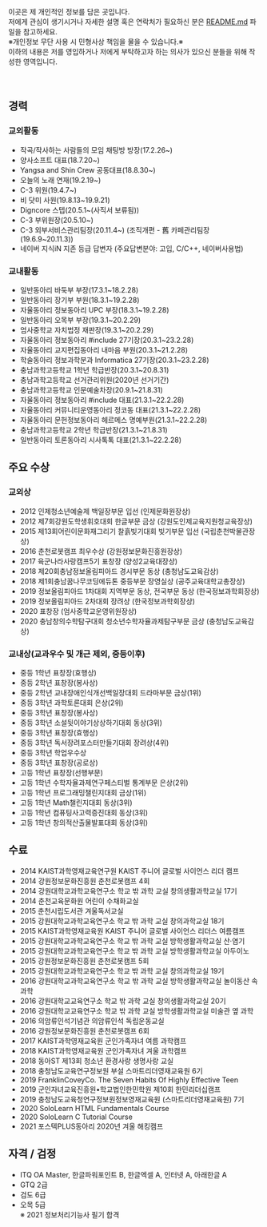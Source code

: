 이곳은 제 개인적인 정보를 담은 곳입니다.<br>
저에게 관심이 생기시거나 자세한 설명 혹은 연락처가 필요하신 분은 [README.md](README.md) 파일을 참고하세요.<br>
※개인정보 무단 사용 시 민형사상 책임을 물을 수 있습니다.※<br>
이하의 내용은 저를 영입하거나 저에게 부탁하고자 하는 의사가 있으신 분들을 위해 작성한 영역입니다.
<br><br><br>


## 경력

### 교외활동
* 작곡/작사하는 사람들의 모임 채팅방 방장(17.2.26~)
* 양사소프트 대표(18.7.20~)
* Yangsa and Shin Crew 공동대표(18.8.30~)
* 오늘의 노래 연재(19.2.19~)
* C-3 위원(19.4.7~)
* 비 닷미 사원(19.8.13~19.9.21)
* Digncore 스텝(20.5.1~(사직서 보류됨))
* C-3 부위원장(20.5.10~)
* C-3 외부서비스관리팀장(20.11.4~) (조직개편 - 舊 카페관리팀장(19.6.9~20.11.3))
* 네이버 지식iN 지존 등급 답변자 (주요답변분야: 고입, C/C++, 네이버사용법)

### 교내활동
* 일반동아리 바둑부 부장(17.3.1~18.2.28)
* 일반동아리 장기부 부원(18.3.1~19.2.28)
* 자율동아리 정보동아리 UPC 부장(18.3.1~19.2.28)
* 일반동아리 오목부 부장(19.3.1~20.2.29)
* 엄사중학교 자치법정 재판장(19.3.1~20.2.29)
* 자율동아리 정보동아리 #include 27기장(20.3.1~23.2.28)
* 자율동아리 교지편집동아리 내마음 부원(20.3.1~21.2.28)
* 학술동아리 정보과학분과 Informatica 27기장(20.3.1~23.2.28)
* 충남과학고등학교 1학년 학급반장(20.3.1~20.8.31)
* 충남과학고등학교 선거관리위원(2020년 선거기간)
* 충남과학고등학교 인문예술차장(20.9.1~21.8.31)
* 자율동아리 정보동아리 #include 대표(21.3.1~22.2.28)
* 자율동아리 커뮤니티운영동아리 정코동 대표(21.3.1~22.2.28)
* 자율동아리 문헌정보동아리 헤르메스 명예부원(21.3.1~22.2.28)
* 충남과학고등학교 2학년 학급반장(21.3.1~21.8.31)
* 일반동아리 토론동아리 시사톡톡 대표(21.3.1~22.2.28)


## 주요 수상

### 교외상
* 2012 인제청소년예술제 백일장부문 입선 (인제문화원장상)
* 2012 제7회강원도학생휘호대회 한글부문 금상 (강원도인제교육지원청교육장상)
* 2015 제13회어린이문화재그리기 찰흙빚기대회 빚기부문 입선 (국립춘천박물관장상)
* 2016 춘천로봇캠프 최우수상 (강원정보문화진흥원장상)
* 2017 육군나라사랑캠프5기 표창장 (양성2교육대장상)
* 2018 제20회충남정보올림피아드 경시부문 동상 (충청남도교육감상)
* 2018 제1회충남꿈나무코딩에듀톤 중등부문 장영실상 (공주교육대학교총장상)
* 2019 정보올림피아드 1차대회 지역부문 동상, 전국부문 동상 (한국정보과학회장상)
* 2019 정보올림피아드 2차대회 장려상 (한국정보과학회장상)
* 2020 표창장 (엄사중학교운영위원장상)
* 2020 충남창의수학탐구대회 청소년수학자율과제탐구부문 금상 (충청남도교육감상)

### 교내상(교과우수 및 개근 제외, 중등이후)
* 중등 1학년 표창장(효행상)
* 중등 2학년 표창장(봉사상)
* 중등 2학년 교내장애인식개선백일장대회 드라마부문 금상(1위)
* 중등 3학년 과학토론대회 은상(2위)
* 중등 3학년 표창장(봉사상)
* 중등 3학년 소설뒷이야기상상하기대회 동상(3위)
* 중등 3학년 표창장(효행상)
* 중등 3학년 독서장려포스터만들기대회 장려상(4위)
* 중등 3학년 학업우수상
* 중등 3학년 표창장(공로상)
* 고등 1학년 표창장(선행부문)
* 고등 1학년 수학자율과제연구페스티벌 통계부문 은상(2위)
* 고등 1학년 프로그래밍챌린지대회 금상(1위)
* 고등 1학년 Math챌린지대회 동상(3위)
* 고등 1학년 컴퓨팅사고력증진대회 동상(3위)
* 고등 1학년 창의적산출물발표대회 동상(3위)

## 수료
* 2014 KAIST과학영재교육연구원 KAIST 주니어 글로벌 사이언스 리더 캠프
* 2014 강원정보문화진흥원 춘천로봇캠프 4회
* 2014 강원대학교과학교육연구소 학교 밖 과학 교실 창의생활과학교실 17기
* 2014 춘천교육문화원 어린이 수채화교실
* 2015 춘천시립도서관 겨울독서교실
* 2015 강원대학교과학교육연구소 학교 밖 과학 교실 창의과학교실 18기
* 2015 KAIST과학영재교육원 KAIST 주니어 글로벌 사이언스 리더스 여름캠프
* 2015 강원대학교과학교육연구소 학교 밖 과학 교실 방학생활과학교실 산·염기
* 2015 강원대학교과학교육연구소 학교 밖 과학 교실 방학생활과학교실 아두이노
* 2015 강원정보문화진흥원 춘천로봇캠프 5회
* 2015 강원대학교과학교육연구소 학교 밖 과학 교실 창의과학교실 19기
* 2016 강원대학교과학교육연구소 학교 밖 과학 교실 방학생활과학교실 놀이동산 속 과학
* 2016 강원대학교교육연구소 학교 밖 과학 교실 창의생활과학교실 20기
* 2016 강원대학교교육연구소 학교 밖 과학 교실 방학생활과학교실 미술관 옆 과학
* 2016 의암류인석기념관 의암류인석 독립운동교실
* 2016 강원정보문화진흥원 춘천로봇캠프 6회
* 2017 KAIST과학영재교육원 군인가족자녀 여름 과학캠프
* 2018 KAIST과학영재교육원 군인가족자녀 겨울 과학캠프
* 2018 동아ST 제13회 청소년 환경사랑 생명사랑 교실
* 2018 충청남도교육연구정보원 부설 스마트리더영재교육원 6기
* 2019 FranklinCoveyCo. The Seven Habits Of Highly Effective Teen
* 2019 군인자녀교육진흥원•학교법인한민학원 제10회 한민리더십캠프
* 2019 충청남도교육청연구정보원정보영재교육원 (스마트리더영재교육원) 7기
* 2020 SoloLearn HTML Fundamentals Course
* 2020 SoloLearn C Tutorial Course
* 2021 포스텍PLUS동아리 2020년 겨울 해킹캠프

## 자격 / 검정
* ITQ OA Master, 한글파워포인트 B, 한글엑셀 A, 인터넷 A, 아래한글 A
* GTQ 2급
* 검도 6급
* 오목 5급
<br>※ 2021 정보처리기능사 필기 합격
